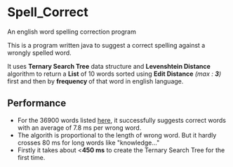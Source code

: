 # Spell_Correct
An english word spelling correction program

This is a program written java to suggest a correct spelling against a wrongly spelled word. 

It uses <b>Ternary Search Tree</b> data structure and <b>Levenshtein Distance</b> algorithm to return a <b>List</b> of 10 words sorted using <b>Edit Distance</b> <i>(max : <b>3</b>)</i> first and then by <b>frequency </b> of that word in english language.
<h2>Performance </h2>
<ul>
  <li>For the 36900 words listed <a href="">here</a>, it successfully suggests correct words with an average of 7.8 ms per wrong word.</li>
  <li>The algorith is proportional to the length of wrong word. But it hardly crosses 80 ms for long words like "knowledge..."</li>
  <li>Firstly it takes about <<b>450 ms</b> to create the Ternary Search Tree for the first time.  
</ul>
